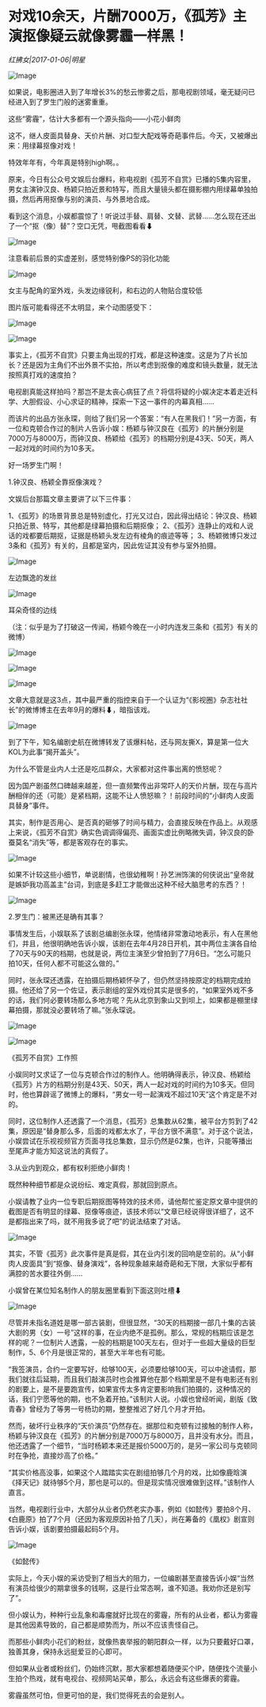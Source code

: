 # 对戏10余天，片酬7000万，《孤芳》主演抠像疑云就像雾霾一样黑！

*红拂女|2017-01-06|明星*

![Image](http://static.ylzbl.com/uploads/ueditor/php/upload/image/20170830/1504066465260143.jpeg)

如果说，电影圈进入到了年增长3%的愁云惨雾之后，那电视剧领域，毫无疑问已经进入到了罗生门般的迷雾重重。

这些“雾霾”，估计大多都有一个源头指向——小花小鲜肉

这不，继人皮面具替身、天价片酬、对口型大配戏等奇葩事件后。今天，又被爆出来：用绿幕抠像对戏！

特效年年有，今年真是特别high啊。。

原来，今日有公众号文娱后台爆料，称电视剧《孤芳不自赏》已播的5集内容里，男女主演钟汉良、杨颖只拍近景和特写，而且大量镜头都在摄影棚内用绿幕单独拍摄，然后再用抠像与别的演员、与外景地合成。

看到这个消息，小娱都震惊了！听说过手替、肩替、文替、武替……怎么现在还出了一个“抠（像）替”？空口无凭，甩截图看看⬇

![Image](http://p1.pstatp.com/large/37dd000386bc81999435)

注意看前后景的实虚差别，感觉特别像PS的羽化功能

![Image](http://p3.pstatp.com/large/37dd000386bd7a9f54c3)

女主与配角的室外戏，头发边缘锐利，和右边的人物贴合度较低

图片版可能看得还不太明显，来个动图感受下：

![Image](http://p3.pstatp.com/large/37e3000022e85efa2fe3)

![Image](http://p3.pstatp.com/large/37de00001462b2c0ed76)

事实上，《孤芳不自赏》只要主角出现的打戏，都是这种速度。这是为了片长加长？还是因为主角们不出外景不实拍，所以考虑到抠像的难度和镜头数量，就无法按照真打戏的速度拍？

电视剧真能这样拍吗？那岂不是太丧心病狂了点？将信将疑的小娱决定本着走近科学、大胆假设、小心求证的精神，探索一下这一事件的内幕真相……

而该片的出品方张永琛，则给了我们另一个答案：“有人在黑我们！”另一方面，有一位和克顿合作过的制片人告诉小娱：杨颖与钟汉良在《孤芳》的片酬分别是7000万与8000万，而钟汉良、杨颖给《孤芳》的档期分别是43天、50天，两人一起对戏的时间约为10多天。

好一场罗生门啊！

1.钟汉良、杨颖全靠抠像演戏？

文娱后台那篇文章主要讲了以下三件事：

1、《孤芳》的场景背景总是特别虚化，打光又过白，因此得出结论：钟汉良、杨颖只拍近景、特写，其他都是绿幕拍摄和后期抠像； 2、《孤芳》连静止的戏和人说话的戏都要后期抠，证据是杨颖头发左边有棱角的痕迹等等； 3、杨颖微博只发过3条和《孤芳》有关的，且都是室内，因此佐证其没有参与室外拍摄。

![Image](http://p3.pstatp.com/large/37e5000015941b8d0181)

左边飘逸的发丝

![Image](http://p1.pstatp.com/large/37e3000022e7b5acf365)

耳朵奇怪的边线

（注：似乎是为了打破这一传闻，杨颖今晚在一小时内连发三条和《孤芳》有关的微博）

![Image](http://p3.pstatp.com/large/37e600000c9ad7959b35)

![Image](http://p1.pstatp.com/large/37e3000022e9f3a120ff)

![Image](http://p3.pstatp.com/large/37de0000146075798ec3)

文章大意就是这3点，其中最严重的指控来自于一个认证为“《影视圈》杂志社社长”的微博博主在去年9月的爆料⬇，暗指该戏。

![Image](http://p9.pstatp.com/large/37e200035a993624c0cd)

到了下午，知名编剧史航在微博转发了该爆料帖，还与网友撕X，算是第一位大KOL为此事“揭开盖头”。

为什么不管是业内人士还是吃瓜群众，大家都对这件事出离的愤怒呢？

因为国产剧虽然口碑越来越差，但一直频繁传出非常吓人的天价片酬，现在与高片酬相伴的还（可能）是紧档期，这能不让人愤怒嘛？！前段时间的“小鲜肉人皮面具替身”事件。

其实，制作是否用心、是否真的砸够了时间与精力，会直接反映在作品上。从观感上来说，《孤芳不自赏》确实色调调得偏亮、画面实虚比例略微失调，钟汉良的卧蚕莫名“消失”等，都是客观存在的事实。

![Image](http://p1.pstatp.com/large/37dd000386c18211abc0)

如果不计较这些小细节，单说剧情，也很幼稚啊！孙艺洲饰演的何侠说出“皇帝就是嫉妒我功高盖主”台词，到底是多赶工才能做出这种不经大脑思考的东西？！

![Image](http://p1.pstatp.com/large/37dd000386c21f9e74f0)

2.罗生门：被黑还是确有其事？

事情发生后，小娱联系了该剧总编剧张永琛，他情绪非常激动地表示，有人在黑他们，并且，他很明确地告诉小娱，该剧在去年4月28日开机，其中两位主演各自给了70天与90天的档期，也就是说，两位主演至少曾拍到了7月6日。“怎么可能只拍10天，任何人都不可能这么做的。”

同时，张永琛还透露，在拍摄后期杨颖怀孕了，但仍然坚持按原定的档期完成拍摄。他还给了另一个佐证，表示剧组的室外戏份其实是很多的，“如果室外戏不多的话，我们何必要转场那么多地方呢？先从北京到象山又到坝上，如果都是棚里绿幕拍摄，那就没必要转场了嘛。”张永琛说。

![Image](http://p3.pstatp.com/large/37e3000022eef2145a98)

![Image](http://p3.pstatp.com/large/37e3000022f183b10e1a)

《孤芳不自赏》工作照

小娱同时又求证了一位与克顿合作过的制作人。他明确得表示，钟汉良、杨颖给《孤芳》片方的档期分别是43天、50天，两人一起对戏的时间约为10多天。但同时，他也算辟谣了微博上的爆料，“男女一号一起演戏不超过10天”这个肯定是不对的。

同时，这位制作人还透露了一个消息，《孤芳》总集数从62集，被平台方剪到了42集，原因是“替身那么多，后面的戏都太水了，平台方很不满意”。对于这个说法，小娱尝试在乐视视频官方页面寻找总集数，显示仍然是62集，也许，只能等播出至尾声才能方知这说法的真假了。

3.从业内到观众，都有权利拒绝小鲜肉！

既然种种细节都是众说纷纭、难定真假，那就回到原点。

小娱请教了业内一位专职后期抠图等特效的技术师，请他帮忙鉴定原文章中提供的截图是否有明显的绿幕、抠像等痕迹，该技术师以“文章已经说得很详细了，这不是都指出来了吗，就不用我多说了吧”的说法结束了对话。

![Image](http://p1.pstatp.com/large/37e3000022f296bd8dca)

其实，不管《孤芳》此次事件是真是假，其在业内引发的回响是空前的。从“小鲜肉人皮面具”到“抠像、替身演戏”，各种现象越来越奇葩和无下限，大家似乎都有满腔的苦水要往外倒……

小娱曾在某位知名制作人的朋友圈里看到下面这则吐槽⬇

![Image](http://p3.pstatp.com/large/37dd000386c3d7c372d0)

尽管并未指名道姓是哪一部古装剧，但很显然，“30天的档期接一部几十集的古装大剧的男（女）一号”这样的事，在业内绝不是孤例。那么，常规的档期应该是怎样的呢？一位制片人透露，一般的档期是100天左右，但对于一些超大量级的巨型制作，5、6个月是很正常的，甚至大半年也有可能。

“我签演员，合约一定要写好，给够100天，必须要给够100天，可以中途请假，那我们就往后延期，而且我们敲演员时也会推算他在那个档期里是不是有电影还有别的剧要上，是不是要跑宣传，如果宣传太多肯定要影响我们拍摄的，这种情况的话，我们宁愿等他的期，也不急着开拍。”该制片人说。小娱也曾经听闻，剧版《致青春》曾经为了等男一号杨玏的期，整整推迟了好几个月才开拍。

然而，破坏行业秩序的“天价演员”仍然存在。据那位和克顿有过接触的制作人称，杨颖与钟汉良在《孤芳》的片酬分别是7000万与8000万，且并没有水分。而且，他还透露了一个细节，“当时杨颖本来还是报价5000万的，是另一家公司与克顿同时在争抢，直接炒高了价格。”

“其实价格高没事，如果这个人踏踏实实在剧组拍够几个月的戏，比如像鹿晗演《择天记》就待够5个月，那也是可以的。但是现实情况很难做到这样。”该制作人直言。

当然，电视剧行业中，大部分从业者仍然老实办事，例如《如懿传》要拍8个月、《白鹿原》拍了7个月（还因为客观原因补拍了几天），尚在筹备的《凰权》剧宣则告诉小娱，该剧要拍摄最起码5个月。

![Image](http://p1.pstatp.com/large/37e600000c9c2680535d)

《如懿传》

实际上，今天小娱的采访受到了相当大的阻力，一位编剧甚至直接告诉小娱“当然有演员给很少的期拿很多的钱啊，这是行业常态啊，谁不知道。我劝你还是别写了”。

但小娱认为，种种行业乱象和毒瘤就好比现在的雾霾，所有的从业者，都认为雾霾是其他因素导致的，自己都是顺势而为，所以不应该责怪自己。

而那些小鲜肉小花们的粉丝，就像热衷举报的朝阳群众一样，以为只要戴好口罩，独善其身，保持永远挺爱豆的心即可。

但如果从业者或粉丝们，仍始终沉默，那大家都想着随便买个IP，随便找个流量小生拍个热戏，就有电视台、视频网站买单，那么，永远会有这些爆表的雾霾。

雾霾虽然可怕，但更可怕的是，我们觉得死去的会是别人。

